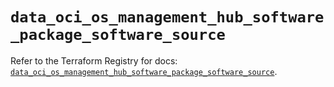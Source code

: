 # `data_oci_os_management_hub_software_package_software_source`

Refer to the Terraform Registry for docs: [`data_oci_os_management_hub_software_package_software_source`](https://registry.terraform.io/providers/oracle/oci/7.19.0/docs/data-sources/os_management_hub_software_package_software_source).
